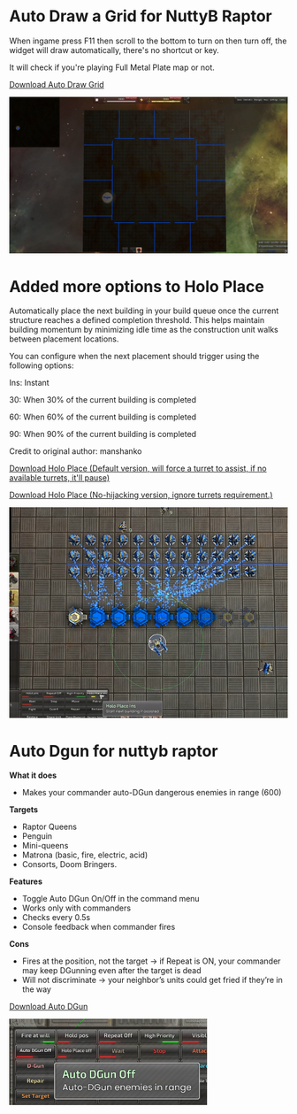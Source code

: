 # Auto Draw a Grid for NuttyB Raptor

When ingame press F11 then scroll to the bottom to turn on then turn off, the widget will draw automatically, there's no shortcut or key.

It will check if you're playing Full Metal Plate map or not.

[Download Auto Draw Grid](https://github.com/timuela/BAR-widgets/blob/main/auto_draw_grid.lua)


![grid](grid.png)

# Added more options to Holo Place
Automatically place the next building in your build queue once the current structure reaches a defined completion threshold. This helps maintain building momentum by minimizing idle time as the construction unit walks between placement locations.

You can configure when the next placement should trigger using the following options:

Ins: Instant

30: When 30% of the current building is completed

60: When 60% of the current building is completed

90: When 90% of the current building is completed

Credit to original author: manshanko

[Download Holo Place (Default version, will force a turret to assist, if no available turrets, it'll pause)](https://github.com/timuela/BAR-widgets/blob/main/holo_place.lua)

[Download Holo Place (No-hijacking version, ignore turrets requirement.)](https://github.com/timuela/BAR-widgets/blob/main/holo_place_no_hijacking.lua)

![holo](holoplace.png)

# Auto Dgun for nuttyb raptor

**What it does**
* Makes your commander auto-DGun dangerous enemies in range (600)

**Targets**
* Raptor Queens
* Penguin
* Mini-queens
* Matrona (basic, fire, electric, acid)
* Consorts, Doom Bringers.

**Features**
* Toggle Auto DGun On/Off in the command menu
* Works only with commanders
* Checks every 0.5s
* Console feedback when commander fires

**Cons**
* Fires at the position, not the target → if Repeat is ON, your commander may keep DGunning even after the target is dead
* Will not discriminate → your neighbor’s units could get fried if they’re in the way

[Download Auto DGun](https://github.com/timuela/BAR-widgets/blob/main/auto_dgun.lua)

![autodgun](autodgun.png)
